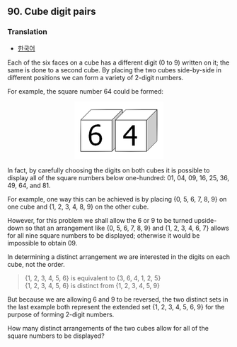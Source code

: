 ## 90. Cube digit pairs

### Translation
* [한국어](./translation-ko.md)

Each of the six faces on a cube has a different digit (0 to 9) written on it; the same is done to a second cube. By placing the two cubes side-by-side in different positions we can form a variety of 2-digit numbers.

For example, the square number 64 could be formed:

<p align="center">
  <img
    src="./p090.png"
    alt="Image of cubes"
  >
</p>

In fact, by carefully choosing the digits on both cubes it is possible to display all of the square numbers below one-hundred: 01, 04, 09, 16, 25, 36, 49, 64, and 81.

For example, one way this can be achieved is by placing {0, 5, 6, 7, 8, 9} on one cube and {1, 2, 3, 4, 8, 9} on the other cube.

However, for this problem we shall allow the 6 or 9 to be turned upside-down so that an arrangement like {0, 5, 6, 7, 8, 9} and {1, 2, 3, 4, 6, 7} allows for all nine square numbers to be displayed; otherwise it would be impossible to obtain 09.

In determining a distinct arrangement we are interested in the digits on each cube, not the order.

> {1, 2, 3, 4, 5, 6} is equivalent to {3, 6, 4, 1, 2, 5}<br>
> {1, 2, 3, 4, 5, 6} is distinct from {1, 2, 3, 4, 5, 9}

But because we are allowing 6 and 9 to be reversed, the two distinct sets in the last example both represent the extended set {1, 2, 3, 4, 5, 6, 9} for the purpose of forming 2-digit numbers.

How many distinct arrangements of the two cubes allow for all of the square numbers to be displayed?
